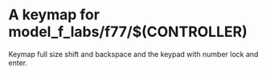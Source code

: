 # A keymap for model_f_labs/f77/$(CONTROLLER)

Keymap full size shift and backspace and the keypad with number lock and enter.
